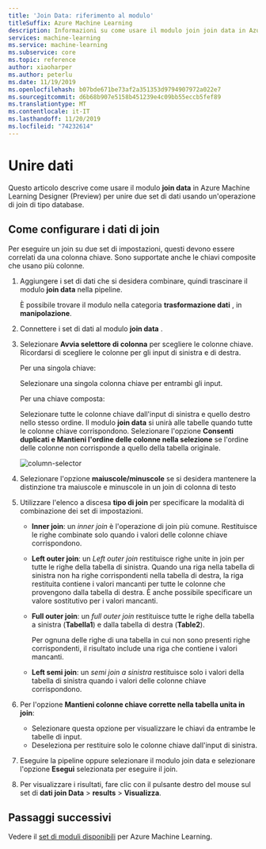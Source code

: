 ```yaml
---
title: 'Join Data: riferimento al modulo'
titleSuffix: Azure Machine Learning
description: Informazioni su come usare il modulo join join data in Azure Machine Learning per unire i set di dati.
services: machine-learning
ms.service: machine-learning
ms.subservice: core
ms.topic: reference
author: xiaoharper
ms.author: peterlu
ms.date: 11/19/2019
ms.openlocfilehash: b07bde671be73af2a351353d9794907972a022e7
ms.sourcegitcommit: d6b68b907e5158b451239e4c09bb55eccb5fef89
ms.translationtype: MT
ms.contentlocale: it-IT
ms.lasthandoff: 11/20/2019
ms.locfileid: "74232614"
---
```

# <a name="join-data"></a>Unire dati

Questo articolo descrive come usare il modulo **join data** in Azure Machine Learning Designer (Preview) per unire due set di dati usando un'operazione di join di tipo database.  

## <a name="how-to-configure-join-data"></a>Come configurare i dati di join

Per eseguire un join su due set di impostazioni, questi devono essere correlati da una colonna chiave. Sono supportate anche le chiavi composite che usano più colonne. 

1. Aggiungere i set di dati che si desidera combinare, quindi trascinare il modulo **join data** nella pipeline. 

    È possibile trovare il modulo nella categoria **trasformazione dati** , in **manipolazione**.

1. Connettere i set di dati al modulo **join data** . 
 
1. Selezionare **Avvia selettore di colonna** per scegliere le colonne chiave. Ricordarsi di scegliere le colonne per gli input di sinistra e di destra.

    Per una singola chiave:

    Selezionare una singola colonna chiave per entrambi gli input.
    
    Per una chiave composta:

    Selezionare tutte le colonne chiave dall'input di sinistra e quello destro nello stesso ordine. Il modulo **join data** si unirà alle tabelle quando tutte le colonne chiave corrispondono. Selezionare l'opzione **Consenti duplicati e Mantieni l'ordine delle colonne nella selezione** se l'ordine delle colonne non corrisponde a quello della tabella originale. 

    ![column-selector](media/module/join-data-column-selector.png)


1. Selezionare l'opzione **maiuscole/minuscole** se si desidera mantenere la distinzione tra maiuscole e minuscole in un join di colonna di testo 
   
1. Utilizzare l'elenco a discesa **tipo di join** per specificare la modalità di combinazione dei set di impostazioni.  
  
    * **Inner join**: un *inner join* è l'operazione di join più comune. Restituisce le righe combinate solo quando i valori delle colonne chiave corrispondono.  
  
    * **Left outer join**: un *Left outer join* restituisce righe unite in join per tutte le righe della tabella di sinistra. Quando una riga nella tabella di sinistra non ha righe corrispondenti nella tabella di destra, la riga restituita contiene i valori mancanti per tutte le colonne che provengono dalla tabella di destra. È anche possibile specificare un valore sostitutivo per i valori mancanti.  
  
    * **Full outer join**: un *full outer join* restituisce tutte le righe della tabella a sinistra (**Tabella1**) e dalla tabella di destra (**Table2**).  
  
         Per ognuna delle righe di una tabella in cui non sono presenti righe corrispondenti, il risultato include una riga che contiene i valori mancanti.  
  
    * **Left semi join**: un *semi join a sinistra* restituisce solo i valori della tabella di sinistra quando i valori delle colonne chiave corrispondono.  

1. Per l'opzione **Mantieni colonne chiave corrette nella tabella unita in join**:

    * Selezionare questa opzione per visualizzare le chiavi da entrambe le tabelle di input.
    * Deseleziona per restituire solo le colonne chiave dall'input di sinistra.

1. Eseguire la pipeline oppure selezionare il modulo join data e selezionare l'opzione **Esegui** selezionata per eseguire il join.

1. Per visualizzare i risultati, fare clic con il pulsante destro del mouse sul set di **dati join Data** > **results** > **Visualizza**.

## <a name="next-steps"></a>Passaggi successivi

Vedere il [set di moduli disponibili](module-reference.md) per Azure Machine Learning. 